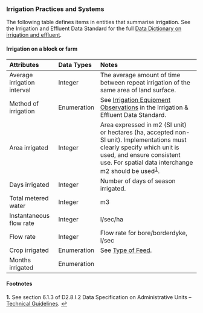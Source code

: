### Irrigation Practices and Systems

The following table defines items in entities that summarise irrigation. See the Irrigation and Effluent Data Standard for the full [Data Dictionary on irrigation and effluent](https://github.com/Datalinker-Org/Farm-Data-Standards/blob/master/Irrigation%20and%20Effluent/IEDS_Irrigation-and-Effluent-Data-Dictionary.md).

#### Irrigation on a block or farm

Attributes | Data Types | Notes
:--------- | :--------- | :----
Average irrigation interval	| Integer | The average amount of time between repeat irrigation of the same area of land surface.
Method of irrigation | Enumeration | See [Irrigation Equipment Observations](https://www.youtube.com/watch?v=vMMbeaJV4HM#Irrigation-Equipment-Observations) in the Irrigation & Effluent Data Standard.
Area irrigated | Integer | Area expressed in m2 (SI unit) or hectares (ha, accepted non-SI unit). Implementations must clearly specify which unit is used, and ensure consistent use. For spatial data interchange m2 should be used<sup id="INSPIRE">[1](#f1)</sup>. 
Days irrigated | Integer | Number of days of season irrigated.
Total metered water	| Integer | m3
Instantaneous flow rate	| Integer | l/sec/ha
Flow rate | Integer | Flow rate for bore/borderdyke, l/sec
Crop irrigated | Enumeration | See [Type of Feed](https://github.com/Datalinker-Org/Farm-Data-Standards/blob/master/Pasture%20Graze%20and%20Feed/PGFDS_Lists-of-Valid-Values.md#Feed-Type).
Months irrigated | Enumeration |

#### Footnotes

<b id="f1">1.</b> See section 6.1.3 of D2.8.I.2 Data Specification on Administrative Units – [Technical Guidelines](https://inspire.ec.europa.eu/id/document/tg/au). [↩](#INSPIRE)

